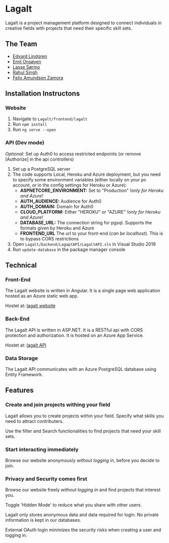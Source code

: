 # Lagalt

Lagalt is a project management platform designed to connect individuals in creative fields with projects that need their specific skill sets.

## The Team

- [Edvard Lindgren](https://github.com/Edlix)
- [Emil Onsøyen](https://github.com/emilons)
- [Lasse Sørmo](https://github.com/lassoer)
- [Rahul Singh](https://github.com/singh1999)
- [Felix Amundsen Zamora](https://github.com/zamFe)

## Installation Instructons

### Website
1. Navigate to `Lagalt/frontend/lagalt`
2. Run `npm install`
3. Run `ng serve --open`

### API (Dev mode)

*Optional:* Set up Auth0 to access restricted endpoints (or remove \[Authorize] in the api controllers)
1. Set up a PostgreSQL server
2. The code supports Local, Heroku and Azure deployment, but you need to specify some environment variables (either locally on your pc account, or in the config settings for Heroku or Azure):
    * **ASPNETCORE_ENVIRONMENT:** Set to "Production" *!only for Heroku and Azure!*
    * **AUTH_AUDIENCE:** Audience for Auth0
    * **AUTH_DOMAIN:** Domain for Auth0
    * **CLOUD_PLATFORM:** Either "HEROKU" or "AZURE" *!only for Heroku and Azure!*
    * **DATABASE_URL:** The connection string for pgsql. Supports the formats given by Heroku and Azure
    * **FRONTEND_URL** The url to your front-end (*can be localhost*). This is to bypass CORS restrictions
4. Open `Lagalt/backend/LagaptAPI/LagaltAPI.sln` in Visual Studio 2019
5. Run `update-database` in the package manager console

## Technical

### Front-End

The Lagalt website is written in Angular.
It is a single page web application hosted as an Azure static web app.

Hostet at: [lagalt website](https://orange-tree-0b9310403.azurestaticapps.net)

### Back-End

The Lagalt API is written in ASP.NET.
It is a RESTful api with CORS protection and authorization.
It is hosted on an Azure App Service.

Hostet at: [lagalt API](https://lagalt-api-f.azurewebsites.net)

### Data Storage

The Lagalt API communicates with an Azure PostgreSQL database using Entity Framework.

## Features

### Create and join projects withing your field

Lagalt allows you to create projects within your field. Specify what skills you need to attract contributers.

Use the filter and Search functionalities to find projects that need your skill sets.

### Start interacting immediately 

Browse our website anonymously *without logging in*, before you decide to join. 

### Privacy and Security comes first

Browse our website freely *without logging in* and find projects that interest you.

Toggle 'Hidden Mode' to reduce what you share with other users.

Lagalt only stores anonymous data and data required for login. No private information is kept in our databases.

External OAuth login minimizes the security risks when creating a user and logging in.
